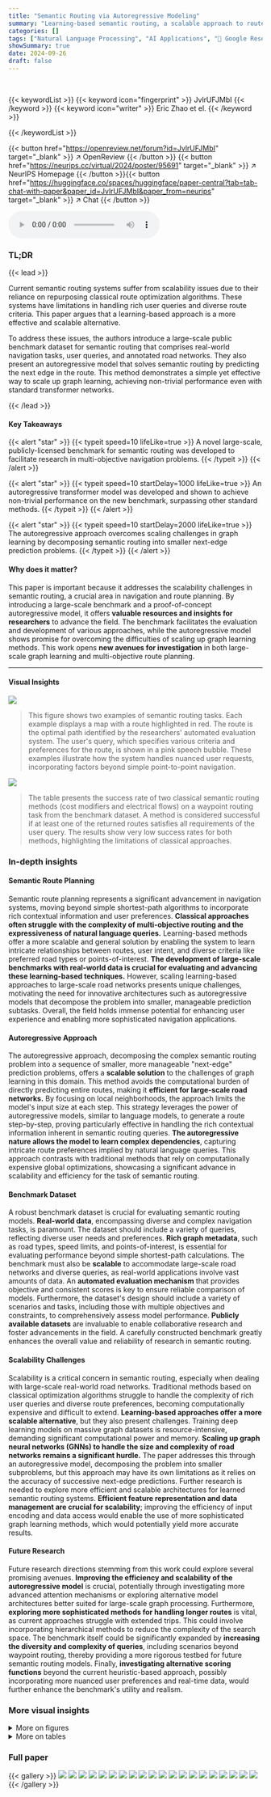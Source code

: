 ```yaml
---
title: "Semantic Routing via Autoregressive Modeling"
summary: "Learning-based semantic routing, a scalable approach to route planning using rich user queries, is introduced, accompanied by a large-scale public benchmark and a proof-of-concept model demonstrating ..."
categories: []
tags: ["Natural Language Processing", "AI Applications", "🏢 Google Research",]
showSummary: true
date: 2024-09-26
draft: false
---
```


<br>

{{< keywordList >}}
{{< keyword icon="fingerprint" >}} JvlrUFJMbI {{< /keyword >}}
{{< keyword icon="writer" >}} Eric Zhao et el. {{< /keyword >}}
 
{{< /keywordList >}}

{{< button href="https://openreview.net/forum?id=JvlrUFJMbI" target="_blank" >}}
↗ OpenReview
{{< /button >}}
{{< button href="https://neurips.cc/virtual/2024/poster/95691" target="_blank" >}}
↗ NeurIPS Homepage
{{< /button >}}{{< button href="https://huggingface.co/spaces/huggingface/paper-central?tab=tab-chat-with-paper&paper_id=JvlrUFJMbI&paper_from=neurips" target="_blank" >}}
↗ Chat
{{< /button >}}



<audio controls>
    <source src="https://ai-paper-reviewer.com/JvlrUFJMbI/podcast.wav" type="audio/wav">
    Your browser does not support the audio element.
</audio>


### TL;DR


{{< lead >}}

Current semantic routing systems suffer from scalability issues due to their reliance on repurposing classical route optimization algorithms. These systems have limitations in handling rich user queries and diverse route criteria.  This paper argues that a learning-based approach is a more effective and scalable alternative. 



To address these issues, the authors introduce a large-scale public benchmark dataset for semantic routing that comprises real-world navigation tasks, user queries, and annotated road networks. They also present an autoregressive model that solves semantic routing by predicting the next edge in the route. This method demonstrates a simple yet effective way to scale up graph learning, achieving non-trivial performance even with standard transformer networks.

{{< /lead >}}


#### Key Takeaways

{{< alert "star" >}}
{{< typeit speed=10 lifeLike=true >}} A novel large-scale, publicly-licensed benchmark for semantic routing was developed to facilitate research in multi-objective navigation problems. {{< /typeit >}}
{{< /alert >}}

{{< alert "star" >}}
{{< typeit speed=10 startDelay=1000 lifeLike=true >}} An autoregressive transformer model was developed and shown to achieve non-trivial performance on the new benchmark, surpassing other standard methods. {{< /typeit >}}
{{< /alert >}}

{{< alert "star" >}}
{{< typeit speed=10 startDelay=2000 lifeLike=true >}} The autoregressive approach overcomes scaling challenges in graph learning by decomposing semantic routing into smaller next-edge prediction problems. {{< /typeit >}}
{{< /alert >}}

#### Why does it matter?
This paper is important because it addresses the scalability challenges in semantic routing, a crucial area in navigation and route planning. By introducing a large-scale benchmark and a proof-of-concept autoregressive model, it offers **valuable resources and insights for researchers** to advance the field.  The benchmark facilitates the evaluation and development of various approaches, while the autoregressive model shows promise for overcoming the difficulties of scaling up graph learning methods. This work opens **new avenues for investigation** in both large-scale graph learning and multi-objective route planning.

------
#### Visual Insights



![](https://ai-paper-reviewer.com/JvlrUFJMbI/figures_1_1.jpg)

> This figure shows two examples of semantic routing tasks.  Each example displays a map with a route highlighted in red. The route is the optimal path identified by the researchers' automated evaluation system.  The user's query, which specifies various criteria and preferences for the route, is shown in a pink speech bubble.  These examples illustrate how the system handles nuanced user requests, incorporating factors beyond simple point-to-point navigation.





![](https://ai-paper-reviewer.com/JvlrUFJMbI/tables_2_1.jpg)

> The table presents the success rate of two classical semantic routing methods (cost modifiers and electrical flows) on a waypoint routing task from the benchmark dataset.  A method is considered successful if at least one of the returned routes satisfies all requirements of the user query.  The results show very low success rates for both methods, highlighting the limitations of classical approaches.





### In-depth insights


#### Semantic Route Planning
Semantic route planning represents a significant advancement in navigation systems, moving beyond simple shortest-path algorithms to incorporate rich contextual information and user preferences.  **Classical approaches often struggle with the complexity of multi-objective routing and the expressiveness of natural language queries.**  Learning-based methods offer a more scalable and general solution by enabling the system to learn intricate relationships between routes, user intent, and diverse criteria like preferred road types or points-of-interest.  **The development of large-scale benchmarks with real-world data is crucial for evaluating and advancing these learning-based techniques.**  However, scaling learning-based approaches to large-scale road networks presents unique challenges, motivating the need for innovative architectures such as autoregressive models that decompose the problem into smaller, manageable prediction subtasks.  Overall, the field holds immense potential for enhancing user experience and enabling more sophisticated navigation applications.

#### Autoregressive Approach
The autoregressive approach, decomposing the complex semantic routing problem into a sequence of smaller, more manageable "next-edge" prediction problems, offers a **scalable solution** to the challenges of graph learning in this domain.  This method avoids the computational burden of directly predicting entire routes, making it **efficient for large-scale road networks.** By focusing on local neighborhoods, the approach limits the model's input size at each step. This strategy leverages the power of autoregressive models, similar to language models, to generate a route step-by-step, proving particularly effective in handling the rich contextual information inherent in semantic routing queries.  **The autoregressive nature allows the model to learn complex dependencies**, capturing intricate route preferences implied by natural language queries.  This approach contrasts with traditional methods that rely on computationally expensive global optimizations, showcasing a significant advance in scalability and efficiency for the task of semantic routing.

#### Benchmark Dataset
A robust benchmark dataset is crucial for evaluating semantic routing models.  **Real-world data**, encompassing diverse and complex navigation tasks, is paramount. The dataset should include a variety of queries, reflecting diverse user needs and preferences.  **Rich graph metadata**, such as road types, speed limits, and points-of-interest, is essential for evaluating performance beyond simple shortest-path calculations.  The benchmark must also be **scalable** to accommodate large-scale road networks and diverse queries, as real-world applications involve vast amounts of data. An **automated evaluation mechanism** that provides objective and consistent scores is key to ensure reliable comparison of models.  Furthermore, the dataset's design should include a variety of scenarios and tasks, including those with multiple objectives and constraints, to comprehensively assess model performance.  **Publicly available datasets** are invaluable to enable collaborative research and foster advancements in the field.  A carefully constructed benchmark greatly enhances the overall value and reliability of research in semantic routing.

#### Scalability Challenges
Scalability is a critical concern in semantic routing, especially when dealing with large-scale real-world road networks.  Traditional methods based on classical optimization algorithms struggle to handle the complexity of rich user queries and diverse route preferences, becoming computationally expensive and difficult to extend.  **Learning-based approaches offer a more scalable alternative**, but they also present challenges.  Training deep learning models on massive graph datasets is resource-intensive, demanding significant computational power and memory.  **Scaling up graph neural networks (GNNs) to handle the size and complexity of road networks remains a significant hurdle.**  The paper addresses this through an autoregressive model, decomposing the problem into smaller subproblems, but this approach may have its own limitations as it relies on the accuracy of successive next-edge predictions.  Further research is needed to explore more efficient and scalable architectures for learned semantic routing systems. **Efficient feature representation and data management are crucial for scalability**; improving the efficiency of input encoding and data access would enable the use of more sophisticated graph learning methods, which would potentially yield more accurate results.

#### Future Research
Future research directions stemming from this work could explore several promising avenues.  **Improving the efficiency and scalability of the autoregressive model** is crucial, potentially through investigating more advanced attention mechanisms or exploring alternative model architectures better suited for large-scale graph processing.  Furthermore, **exploring more sophisticated methods for handling longer routes** is vital, as current approaches struggle with extended trips.  This could involve incorporating hierarchical methods to reduce the complexity of the search space.  The benchmark itself could be significantly expanded by **increasing the diversity and complexity of queries**, including scenarios beyond waypoint routing, thereby providing a more rigorous testbed for future semantic routing models. Finally,  **investigating alternative scoring functions** beyond the current heuristic-based approach, possibly incorporating more nuanced user preferences and real-time data, would further enhance the benchmark's utility and realism.


### More visual insights

<details>
<summary>More on figures
</summary>


![](https://ai-paper-reviewer.com/JvlrUFJMbI/figures_3_1.jpg)

> This figure shows two examples of semantic routing tasks. The left panel shows a real-world example in a road network, while the right panel shows a simplified grid-world example. In both cases, the optimal route is highlighted in orange/pink, and different points of interest are marked with different colors.  The figure illustrates the complexity and diversity of semantic routing problems.


![](https://ai-paper-reviewer.com/JvlrUFJMbI/figures_6_1.jpg)

> This figure details the architecture of the proof-of-concept semantic routing model, which is a transformer network trained with an autoregressive objective.  The input consists of several parts: the user's query, the destination, the route taken so far, a receptive field (a local neighborhood of the road network), and candidate edges for the next step.  These inputs are embedded, processed through multiple transformer blocks, and finally produce a prediction distribution for the next edge in the route. The arrows show the flow of data through the model.


![](https://ai-paper-reviewer.com/JvlrUFJMbI/figures_8_1.jpg)

> This figure shows two examples of semantic routing tasks. Each example includes a map showing the route (in red), the start and end locations, and intermediate stops. The user's query is shown in pink, indicating the preferences and criteria specified by the user.  These examples illustrate how semantic routing goes beyond simple shortest-path calculations, incorporating user preferences and constraints.


![](https://ai-paper-reviewer.com/JvlrUFJMbI/figures_9_1.jpg)

> This figure compares the performance of three different scoring methods used with a beam search algorithm (width=10) for semantic route planning using an autoregressive transformer model.  The three methods are:  1. **Cum. Prob Scorer:** Uses the cumulative probabilities from the model's logits to select the route. 2. **Ground-Truth Scorer:** Uses the ground truth scores (provided in the dataset) to select the route. This serves as an upper bound on performance. 3. **Learned Scorer:** Uses a secondary model trained to predict good routes from the model's outputs. This helps to alleviate the bias towards higher probability paths in the model's logits.  The figure shows two key metrics:  * **Excess Travel Time (%):** The percentage increase in travel time compared to the optimal route. * **Query Failure Rate (%):** The percentage of queries for which no satisfactory route was found.  The comparison helps to understand the relative effectiveness of these different scoring mechanisms, highlighting the importance of the learned scorer in improving route quality.


![](https://ai-paper-reviewer.com/JvlrUFJMbI/figures_13_1.jpg)

> This figure shows the relationship between the size of the receptive field used in a transformer network for semantic routing and the model's performance. The receptive field is a local area around the current position considered during the next-edge prediction. The experiment shows that performance improves significantly as the receptive field size increases until it reaches a certain point, after which increasing the size yields diminishing returns. The largest receptive field encompasses the entire road network (3516 edges). The results imply that using larger receptive fields does not significantly improve performance beyond a certain threshold, suggesting the importance of an appropriately sized receptive field in balancing model accuracy and computational efficiency.


![](https://ai-paper-reviewer.com/JvlrUFJMbI/figures_13_2.jpg)

> This figure shows the results of an experiment evaluating the effect of beam search width on the performance of an autoregressive transformer model for semantic routing in a grid-world environment.  Two metrics are presented: excess travel time and query failure rate. The left panel shows results without a secondary scorer, and the right panel shows results with the secondary scorer.  The results indicate diminishing returns from increasing beam width for both metrics.


![](https://ai-paper-reviewer.com/JvlrUFJMbI/figures_14_1.jpg)

> This figure shows the results of an experiment on the grid-world benchmark where the density of points-of-interest was varied. The left plot shows the training accuracy of the next-edge prediction model as a function of the number of iterations for different densities. The right plot shows the test-set success rate of the waypoint routing task as a function of the point-of-interest density. The results show that higher point-of-interest density leads to higher waypoint routing success but lower next-edge prediction accuracy.


![](https://ai-paper-reviewer.com/JvlrUFJMbI/figures_14_2.jpg)

> This figure shows the results of an experiment on a grid-world dataset to study how the model performance scales with network scale (depth and embedding dimension). The leftmost plot demonstrates the relationship between embedding dimension and semantic routing success rate. The middle and rightmost plots illustrate the influence of network depth and embedding dimension on next-edge prediction accuracy, respectively. The results indicate that increasing model capacity improves performance, but the gains saturate quickly.


![](https://ai-paper-reviewer.com/JvlrUFJMbI/figures_18_1.jpg)

> This figure shows two examples of semantic routing tasks from the benchmark dataset. Each task involves navigating between two locations while fulfilling multiple criteria specified in a natural language query. The optimal route, determined by an automated evaluation system, is highlighted in orange.  The left example asks for the nearest supermarket and a place for lunch while avoiding local roads. The right example asks for a route to grocery stores, a gas station, and stores selling energy drinks.


![](https://ai-paper-reviewer.com/JvlrUFJMbI/figures_18_2.jpg)

> This figure shows two examples of semantic routing tasks.  Each example includes a map showing the route (in red) and the natural language user query (in pink). The tasks require navigating between two points while fulfilling additional criteria or preferences specified in the query, showcasing the complexity of semantic routing.


![](https://ai-paper-reviewer.com/JvlrUFJMbI/figures_19_1.jpg)

> This figure shows two examples of semantic routing tasks from the benchmark dataset.  Each example displays a road network map with a starting point and an ending point.  The user's request is shown. A path representing the optimal route is highlighted in orange.  The optimal route is determined by an automated evaluation mechanism that assesses the route's ability to fulfill the user query, factoring in multiple objectives such as visiting specific locations, avoiding certain road types, or adhering to time constraints.  Different colors represent different types of points-of-interest.


![](https://ai-paper-reviewer.com/JvlrUFJMbI/figures_19_2.jpg)

> This figure shows two examples of semantic routing tasks from the benchmark dataset.  The top example shows a user request to find a supermarket and a place to buy dessert. The bottom example asks for directions to the nearest pharmacy. The optimal routes, determined by an automated evaluation system, are highlighted in orange on the map of the road networks.


![](https://ai-paper-reviewer.com/JvlrUFJMbI/figures_20_1.jpg)

> This figure shows two examples of semantic routing tasks from the benchmark dataset. Each example displays a map section with the route visualized, the user's query, and the optimal route highlighted. The queries include multiple criteria and preferences, such as visiting specific locations and avoiding certain types of roads. The optimal routes are generated by the automated evaluation system used in the benchmark.


![](https://ai-paper-reviewer.com/JvlrUFJMbI/figures_20_2.jpg)

> This figure shows two examples of semantic routing tasks from the benchmark dataset.  Each example displays a map section with a route (in red) plotted to satisfy a user's natural language query (in pink). The queries include multiple objectives and criteria, making them more complex than traditional routing problems.  The figure illustrates the concept of semantic routing, where routes are generated to satisfy rich user preferences instead of simply optimizing for distance or time.


![](https://ai-paper-reviewer.com/JvlrUFJMbI/figures_21_1.jpg)

> This figure shows two examples of semantic routing tasks. The left image displays a real-world routing task from the benchmark dataset, showing a map with an optimal route highlighted in orange/pink. Colored dots represent various points-of-interest. The right image illustrates a simpler, grid-world example, demonstrating a similar route planning scenario within a structured grid environment.


![](https://ai-paper-reviewer.com/JvlrUFJMbI/figures_21_2.jpg)

> This figure shows two examples of semantic routing tasks.  Each task involves navigating between two locations while fulfilling additional criteria specified in a natural language query.  The optimal routes, determined by an automated evaluation system, are highlighted in orange.  The map shows points-of-interest like grocery stores, gas stations, etc., and their relationship to the routes.


</details>




<details>
<summary>More on tables
</summary>


![](https://ai-paper-reviewer.com/JvlrUFJMbI/tables_4_1.jpg)
> This table shows the poor performance of classical semantic routing methods on waypoint routing tasks from the benchmark dataset.  It compares two common techniques: cost modifiers and electrical flows.  The results highlight the failure of these methods to effectively handle waypoint routing tasks, setting the stage for the proposed learning-based approach.

![](https://ai-paper-reviewer.com/JvlrUFJMbI/tables_7_1.jpg)
> This table shows the performance of the proof-of-concept autoregressive transformer model on a held-out test set of semantic routing problems, using a road network from a city not seen during training (Berkeley, CA).  The table presents success rates for different types of waypoint routing tasks (errands, locations, mixed) and trip planning tasks.  It also includes the median excess penalty (additional travel time) and median total travel time for mixed waypoint routing tasks.

![](https://ai-paper-reviewer.com/JvlrUFJMbI/tables_16_1.jpg)
> This table shows the poor performance of two classical semantic routing methods on a waypoint routing task from the benchmark dataset.  The methods used are 'cost modifiers' and 'electrical flows'. The success rate is defined as whether the method returns at least one route that visits points-of-interest satisfying all parts of a user's query.  The low success rates highlight the limitations of classical methods for handling complex semantic routing tasks.

![](https://ai-paper-reviewer.com/JvlrUFJMbI/tables_16_2.jpg)
> This table details the hyperparameters used in a scaling study experiment conducted on a grid-world dataset.  The experiment investigated the effect of varying model size (depth and width) on the model's performance.  Different configurations are shown, each with a specified number of data points, learning rate, dropout rate, batch size, iterations, learning rate schedule, receptive field size, attention heads, embedding dimension, intermediate dimension, number of transformer blocks, intermediate dimension for road features, and number of MLP layers for road data.

![](https://ai-paper-reviewer.com/JvlrUFJMbI/tables_17_1.jpg)
> This table shows the hyperparameters used in the scaling study experiment on the grid-world dataset.  The experiment varied the model's depth and width (embedding dimension) to see how performance scaled.  The hyperparameters include the number of datapoints, learning rate, L2 weight decay, dropout rate, batch size, number of iterations, seeds, learning rate schedule, receptive field size, number of attention heads, embedding dimension, intermediate dimension, number of transformer blocks, intermediate dimension for road encoding, and number of MLP layers for road encoding.

![](https://ai-paper-reviewer.com/JvlrUFJMbI/tables_17_2.jpg)
> This table compares the success rates of two classical semantic routing methods on a waypoint routing task from the benchmark dataset.  The methods are:   1. **Cost Modifiers:**  This method adjusts edge weights based on user preferences and then uses a shortest-path algorithm.  The success rate is reported as 0% because it failed to produce any successful routes that meet the benchmark criteria. 2. **Electrical Flows (4096 routes):** This method uses electrical flows to sample multiple candidate routes (4096 in this case) and checks if any satisfy the query.  The success rate is reported as 1.3%, suggesting very low success using this approach. The low success rates highlight the limitations of classical methods for handling complex semantic routing tasks, setting the stage for the learning-based approach presented in the paper.

![](https://ai-paper-reviewer.com/JvlrUFJMbI/tables_17_3.jpg)
> This table compares the success rate of two classical semantic routing methods against a waypoint routing task from the benchmark dataset.  It shows that classical methods (cost modifiers and electrical flows) perform poorly (0% and 1.3% success rate, respectively) on this complex task, highlighting the need for a novel approach.

</details>




### Full paper

{{< gallery >}}
<img src="https://ai-paper-reviewer.com/JvlrUFJMbI/1.png" class="grid-w50 md:grid-w33 xl:grid-w25" />
<img src="https://ai-paper-reviewer.com/JvlrUFJMbI/2.png" class="grid-w50 md:grid-w33 xl:grid-w25" />
<img src="https://ai-paper-reviewer.com/JvlrUFJMbI/3.png" class="grid-w50 md:grid-w33 xl:grid-w25" />
<img src="https://ai-paper-reviewer.com/JvlrUFJMbI/4.png" class="grid-w50 md:grid-w33 xl:grid-w25" />
<img src="https://ai-paper-reviewer.com/JvlrUFJMbI/5.png" class="grid-w50 md:grid-w33 xl:grid-w25" />
<img src="https://ai-paper-reviewer.com/JvlrUFJMbI/6.png" class="grid-w50 md:grid-w33 xl:grid-w25" />
<img src="https://ai-paper-reviewer.com/JvlrUFJMbI/7.png" class="grid-w50 md:grid-w33 xl:grid-w25" />
<img src="https://ai-paper-reviewer.com/JvlrUFJMbI/8.png" class="grid-w50 md:grid-w33 xl:grid-w25" />
<img src="https://ai-paper-reviewer.com/JvlrUFJMbI/9.png" class="grid-w50 md:grid-w33 xl:grid-w25" />
<img src="https://ai-paper-reviewer.com/JvlrUFJMbI/10.png" class="grid-w50 md:grid-w33 xl:grid-w25" />
<img src="https://ai-paper-reviewer.com/JvlrUFJMbI/11.png" class="grid-w50 md:grid-w33 xl:grid-w25" />
<img src="https://ai-paper-reviewer.com/JvlrUFJMbI/12.png" class="grid-w50 md:grid-w33 xl:grid-w25" />
<img src="https://ai-paper-reviewer.com/JvlrUFJMbI/13.png" class="grid-w50 md:grid-w33 xl:grid-w25" />
<img src="https://ai-paper-reviewer.com/JvlrUFJMbI/14.png" class="grid-w50 md:grid-w33 xl:grid-w25" />
<img src="https://ai-paper-reviewer.com/JvlrUFJMbI/15.png" class="grid-w50 md:grid-w33 xl:grid-w25" />
<img src="https://ai-paper-reviewer.com/JvlrUFJMbI/16.png" class="grid-w50 md:grid-w33 xl:grid-w25" />
<img src="https://ai-paper-reviewer.com/JvlrUFJMbI/17.png" class="grid-w50 md:grid-w33 xl:grid-w25" />
<img src="https://ai-paper-reviewer.com/JvlrUFJMbI/18.png" class="grid-w50 md:grid-w33 xl:grid-w25" />
<img src="https://ai-paper-reviewer.com/JvlrUFJMbI/19.png" class="grid-w50 md:grid-w33 xl:grid-w25" />
<img src="https://ai-paper-reviewer.com/JvlrUFJMbI/20.png" class="grid-w50 md:grid-w33 xl:grid-w25" />
{{< /gallery >}}